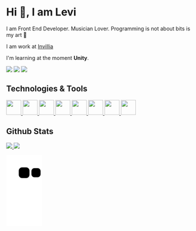 # Hi :wave:, I am Levi

I am Front End Developer. Musician Lover. Programming is not about bits is my art :art:

I am work at <a href="https://invillia.com/global-growth-framework/">Invillia</a>

I'm learning at the moment <strong>Unity</strong>.

[<img src="https://img.shields.io/badge/linkedin-%230077B5.svg?&style=for-the-badge&logo=linkedin&logoColor=white" />](https://www.linkedin.com/in/levi-junior-130719130/)
 <a href = "mailto:contato@levijjunior55@gmail.com"><img src="https://img.shields.io/badge/Gmail-D14836?style=for-the-badge&logo=gmail&logoColor=white" target="_blank"></a>
<a href="https://www.youtube.com/channel/UCQ2G26Bg2To_jMGmc1q67wg" target="_blank"><img src="https://img.shields.io/badge/YouTube-FF0000?style=for-the-badge&logo=youtube&logoColor=white" target="_blank"></a>

## Technologies & Tools
<a href="#">
 <img src="https://cdn.jsdelivr.net/gh/devicons/devicon/icons/javascript/javascript-original.svg" width="40" height="40"/>
 <img src="https://cdn.jsdelivr.net/gh/devicons/devicon/icons/vuejs/vuejs-original.svg" width="40" height="40"/>
 <img src="https://cdn.jsdelivr.net/gh/devicons/devicon/icons/git/git-original.svg" width="40" height="40"/>
 <img src="https://cdn.jsdelivr.net/gh/devicons/devicon/icons/vuetify/vuetify-original.svg" width="40" height="40"/>
 <img src="https://cdn.jsdelivr.net/gh/devicons/devicon/icons/bootstrap/bootstrap-original.svg" width="40" height="40"/>
 <img src="https://cdn.jsdelivr.net/gh/devicons/devicon/icons/vscode/vscode-original.svg" width="40" height="40"/>
 <img src="https://cdn.jsdelivr.net/gh/devicons/devicon/icons/jest/jest-plain.svg" width="40" height="40"/>
 <img src="https://cdn.jsdelivr.net/gh/devicons/devicon/icons/bitbucket/bitbucket-original.svg" width="40" height="40"/>
</a>

## Github Stats
<a href="https://github.com/LeviJunior1">
 <img height="150em" src="https://github-readme-stats.vercel.app/api/top-langs/?username=LeviJunior1&layout=compact&langs_count=7&theme=cobalt"/>
 <img height="150em" src="https://github-readme-stats.vercel.app/api?username=LeviJunior1&show_icons=true&theme=cobalt&include_all_commits=true&count_private=true"/>
</a>

![snake gif](https://github.com/LeviJunior1/LeviJunior1/blob/output/github-contribution-grid-snake.svg)

<!--
 <a href="https://www.twitch.tv/seu-usuário-aqui" target="_blank"><img src="https://img.shields.io/badge/Twitch-9146FF?style=for-the-badge&logo=twitch&logoColor=white" target="_blank"></a>
[![Typing SVG](https://readme-typing-svg.herokuapp.com?color=24292F&center=true&width=400&lines=Ol%C3%A1%2C+me+chamo+Levi+Junior!)](https://git.io/typing-svg)
https://github.com/alexandresanlim/Badges4-README.md-Profile
https://devicon.dev/
-->
